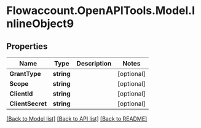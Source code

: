 
# Flowaccount.OpenAPITools.Model.InlineObject9

## Properties

Name | Type | Description | Notes
------------ | ------------- | ------------- | -------------
**GrantType** | **string** |  | [optional] 
**Scope** | **string** |  | [optional] 
**ClientId** | **string** |  | [optional] 
**ClientSecret** | **string** |  | [optional] 

[[Back to Model list]](../README.md#documentation-for-models)
[[Back to API list]](../README.md#documentation-for-api-endpoints)
[[Back to README]](../README.md)

